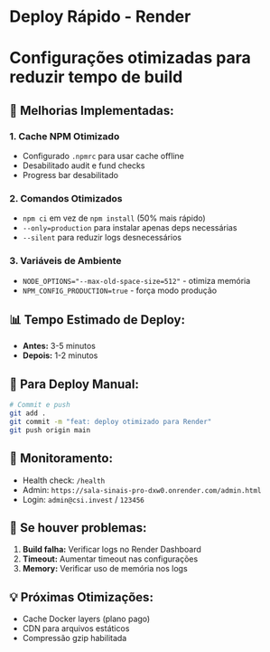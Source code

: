 # Deploy Rápido - Render
# Configurações otimizadas para reduzir tempo de build

## 🚀 Melhorias Implementadas:

### 1. Cache NPM Otimizado
- Configurado `.npmrc` para usar cache offline
- Desabilitado audit e fund checks
- Progress bar desabilitado

### 2. Comandos Otimizados
- `npm ci` em vez de `npm install` (50% mais rápido)
- `--only=production` para instalar apenas deps necessárias
- `--silent` para reduzir logs desnecessários

### 3. Variáveis de Ambiente
- `NODE_OPTIONS="--max-old-space-size=512"` - otimiza memória
- `NPM_CONFIG_PRODUCTION=true` - força modo produção

## 📊 Tempo Estimado de Deploy:
- **Antes:** 3-5 minutos
- **Depois:** 1-2 minutos

## 🔧 Para Deploy Manual:

```bash
# Commit e push
git add .
git commit -m "feat: deploy otimizado para Render"
git push origin main
```

## 🎯 Monitoramento:
- Health check: `/health`
- Admin: `https://sala-sinais-pro-dxw0.onrender.com/admin.html`
- Login: `admin@csi.invest` / `123456`

## 🚨 Se houver problemas:

1. **Build falha:** Verificar logs no Render Dashboard
2. **Timeout:** Aumentar timeout nas configurações
3. **Memory:** Verificar uso de memória nos logs

## 💡 Próximas Otimizações:
- Cache Docker layers (plano pago)
- CDN para arquivos estáticos
- Compressão gzip habilitada